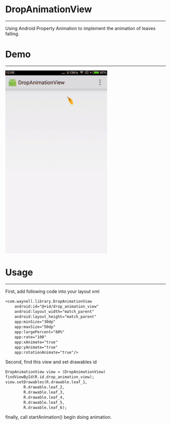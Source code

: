 ﻿# DropAnimationView
---

Using Android Property Animation to implement the animation of leaves falling.

# Demo
---
![preview_drop_animation](preview_drop_animation.gif)


# Usage
---
First, add following code into your layout xml

    <com.waynell.library.DropAnimationView
        android:id="@+id/drop_animation_view"
        android:layout_width="match_parent"
        android:layout_height="match_parent"
        app:minSize="30dp"
        app:maxSize="50dp"
        app:largePercent="80%"
        app:rate="100"
        app:xAnimate="true"
        app:yAnimate="true"
        app:rotationAnimate="true"/>

Second, find this view and set drawables id

    DropAnimationView view = (DropAnimationView) findViewById(R.id.drop_animation_view);
    view.setDrawables(R.drawable.leaf_1,
            R.drawable.leaf_2,
            R.drawable.leaf_3,
            R.drawable.leaf_4,
            R.drawable.leaf_5,
            R.drawable.leaf_6);

finally, call startAnimation() begin doing animation.

